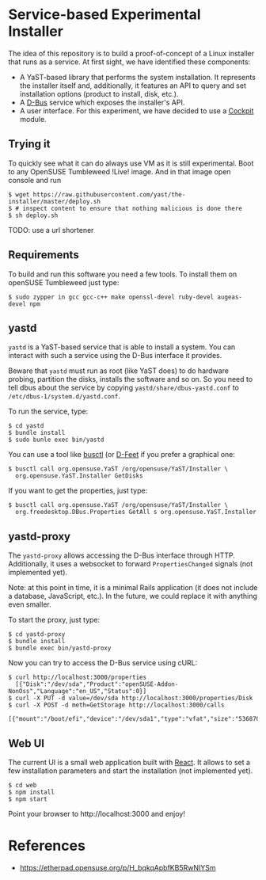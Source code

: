 # Service-based Experimental Installer

The idea of this repository is to build a proof-of-concept of a Linux installer that runs as a
service. At first sight, we have identified these components:

* A YaST-based library that performs the system installation. It represents the installer itself
  and, additionally, it features an API to query and set installation options (product to install,
  disk, etc.).
* A [D-Bus](https://www.freedesktop.org/wiki/Software/dbus/) service which exposes the installer's
  API.
* A user interface. For this experiment, we have decided to use a
  [Cockpit](https://cockpit-project.org/) module.

## Trying it

To quickly see what it can do always use VM as it is still experimental. Boot to any OpenSUSE Tumbleweed
!Live! image. And in that image open console and run

    $ wget https://raw.githubusercontent.com/yast/the-installer/master/deploy.sh
    $ # inspect content to ensure that nothing malicious is done there
    $ sh deploy.sh

TODO: use a url shortener

## Requirements

To build and run this software you need a few tools. To install them on openSUSE
Tumbleweed just type:

    $ sudo zypper in gcc gcc-c++ make openssl-devel ruby-devel augeas-devel npm

## yastd

`yastd` is a YaST-based service that is able to install a system. You can interact with such a
service using the D-Bus interface it provides.

Beware that `yastd` must run as root (like YaST does) to do hardware probing, partition the disks,
installs the software and so on. So you need to tell dbus about the service by copying
`yastd/share/dbus-yastd.conf` to `/etc/dbus-1/system.d/yastd.conf`.

To run the service, type:

    $ cd yastd
    $ bundle install
    $ sudo bunle exec bin/yastd

You can use a tool like [busctl](https://www.freedesktop.org/wiki/Software/dbus/) (or
[D-Feet](https://wiki.gnome.org/Apps/DFeet) if you prefer a graphical one:

    $ busctl call org.opensuse.YaST /org/opensuse/YaST/Installer \
      org.opensuse.YaST.Installer GetDisks

If you want to get the properties, just type:

    $ busctl call org.opensuse.YaST /org/opensuse/YaST/Installer \
      org.freedesktop.DBus.Properties GetAll s org.opensuse.YaST.Installer

## yastd-proxy

The `yastd-proxy` allows accessing the D-Bus interface through HTTP. Additionally, it uses
a websocket to forward `PropertiesChanged` signals (not implemented yet).

Note: at this point in time, it is a minimal Rails application (it does not include a database,
JavaScript, etc.). In the future, we could replace it with anything even smaller.

To start the proxy, just type:

    $ cd yastd-proxy
    $ bundle install
    $ bundle exec bin/yastd-proxy

Now you can try to access the D-Bus service using cURL:

    $ curl http://localhost:3000/properties
      [{"Disk":"/dev/sda","Product":"openSUSE-Addon-NonOss","Language":"en_US","Status":0}]
    $ curl -X PUT -d value=/dev/sda http://localhost:3000/properties/Disk
    $ curl -X POST -d meth=GetStorage http://localhost:3000/calls
      [{"mount":"/boot/efi","device":"/dev/sda1","type":"vfat","size":"536870912"},...

## Web UI

The current UI is a small web application built with [React](https://reactjs.org/). It allows to set a few installation parameters and start the installation (not implemented yet).

    $ cd web
    $ npm install
    $ npm start

Point your browser to http://localhost:3000 and enjoy!

# References

* https://etherpad.opensuse.org/p/H_bqkqApbfKB5RwNIYSm
